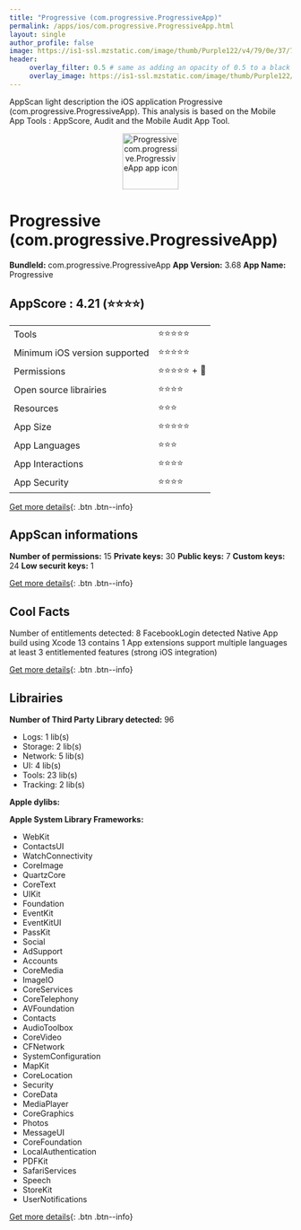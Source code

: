 ```yaml
---
title: "Progressive (com.progressive.ProgressiveApp)"
permalink: /apps/ios/com.progressive.ProgressiveApp.html
layout: single
author_profile: false
image: https://is1-ssl.mzstatic.com/image/thumb/Purple122/v4/79/0e/37/790e3711-601d-7cae-00be-a303f5924951/AppIcon-1x_U007emarketing-0-2-0-85-220.png/512x512bb.jpg
header: 
     overlay_filter: 0.5 # same as adding an opacity of 0.5 to a black background
     overlay_image: https://is1-ssl.mzstatic.com/image/thumb/Purple122/v4/79/0e/37/790e3711-601d-7cae-00be-a303f5924951/AppIcon-1x_U007emarketing-0-2-0-85-220.png/512x512bb.jpg
---
```

AppScan light description the iOS application Progressive (com.progressive.ProgressiveApp). This analysis is based on the Mobile App Tools : AppScore, Audit and the Mobile Audit App Tool.

  
  
<div style="text-align: center;"><img src="https://is1-ssl.mzstatic.com/image/thumb/Purple122/v4/79/0e/37/790e3711-601d-7cae-00be-a303f5924951/AppIcon-1x_U007emarketing-0-2-0-85-220.png/512x512bb.jpg" width="100" height="100" alt="Progressive com.progressive.ProgressiveApp app icon"></div>  
  
# Progressive (com.progressive.ProgressiveApp)

**BundleId:** com.progressive.ProgressiveApp
**App Version:** 3.68
**App Name:** Progressive


## AppScore : 4.21 (⭐️⭐️⭐️⭐️) 

<table>
<tr><td> Tools </td><td> ⭐️⭐️⭐️⭐️⭐️ </td></tr>
<tr><td> Minimum iOS version supported </td><td> ⭐️⭐️⭐️⭐️⭐️ </td></tr>
<tr><td> Permissions </td><td> ⭐️⭐️⭐️⭐️⭐️ + 🌟 </td></tr>
<tr><td> Open source librairies </td><td> ⭐️⭐️⭐️⭐️ </td></tr>
<tr><td> Resources </td><td> ⭐️⭐️⭐️ </td></tr>
<tr><td> App Size </td><td> ⭐️⭐️⭐️⭐️⭐️ </td></tr>
<tr><td> App Languages </td><td> ⭐️⭐️⭐️ </td></tr>
<tr><td> App Interactions </td><td> ⭐️⭐️⭐️⭐️ </td></tr>
<tr><td> App Security </td><td> ⭐️⭐️⭐️⭐️ </td></tr>
</table>

[Get more details](/pricing.html){: .btn .btn--info}  
  
## AppScan informations 

**Number of permissions:** 15
**Private keys:** 30
**Public keys:** 7
**Custom keys:** 24
**Low securit keys:** 1
  
[Get more details](/pricing.html){: .btn .btn--info}

## Cool Facts

Number of entitlements detected: 8
FacebookLogin detected
Native App
build using Xcode 13
contains 1 App extensions
support multiple languages
at least 3 entitlemented features (strong iOS integration)
  
[Get more details](/pricing.html){: .btn .btn--info}

## Librairies 
**Number of Third Party Library detected:** 96
- Logs: 1 lib(s)
- Storage: 2 lib(s)
- Network: 5 lib(s)
- UI: 4 lib(s)
- Tools: 23 lib(s)
- Tracking: 2 lib(s)

**Apple dylibs:**


**Apple System Library Frameworks:**
- WebKit
- ContactsUI
- WatchConnectivity
- CoreImage
- QuartzCore
- CoreText
- UIKit
- Foundation
- EventKit
- EventKitUI
- PassKit
- Social
- AdSupport
- Accounts
- CoreMedia
- ImageIO
- CoreServices
- CoreTelephony
- AVFoundation
- Contacts
- AudioToolbox
- CoreVideo
- CFNetwork
- SystemConfiguration
- MapKit
- CoreLocation
- Security
- CoreData
- MediaPlayer
- CoreGraphics
- Photos
- MessageUI
- CoreFoundation
- LocalAuthentication
- PDFKit
- SafariServices
- Speech
- StoreKit
- UserNotifications


  
[Get more details](/pricing.html){: .btn .btn--info}


